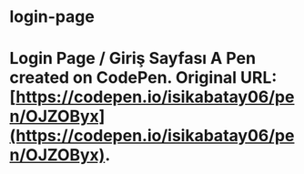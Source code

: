 # login-page
# Login Page / Giriş Sayfası  A Pen created on CodePen.  Original URL: [https://codepen.io/isikabatay06/pen/OJZOByx](https://codepen.io/isikabatay06/pen/OJZOByx).
